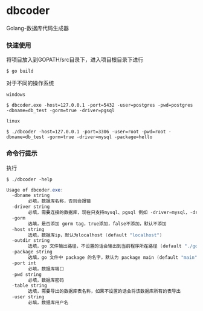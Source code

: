 # dbcoder
Golang-数据库代码生成器


### 快速使用

将项目放入到GOPATH/src目录下，进入项目根目录下进行

```shell
$ go build
```

对于不同的操作系统

`windows`

```shell
$ dbcoder.exe -host=127.0.0.1 -port=5432 -user=postgres -pwd=postgres  -dbname=db_test -gorm=true -driver=pgsql
```

`linux`

```shell
$ ./dbcoder -host=127.0.0.1 -port=3306 -user=root -pwd=root -dbname=db_test -gorm=true -driver=mysql -package=hello
```

### 命令行提示

执行

```shell
$ ./dbcoder -help
```



```powershell
Usage of dbcoder.exe:
  -dbname string
        必填，数据库名称，否则会报错
  -driver string
        必填，需要连接的数据库，现在只支持mysql、pgsql 例如 -driver=mysql，-driver=pgsql
  -gorm
        选填，是否添加 gorm tag，true添加，false不添加，默认不添加
  -host string
        选填，数据库ip，默认为localhost (default "localhost")
  -outdir string
        选填，go 文件输出路径，不设置的话会输出到当前程序所在路径 (default "./go_output")
  -package string
        选填，go 文件中 package 的名字，默认为 package main (default "main")
  -port int
        必填，数据库端口
  -pwd string
        必填，数据库密码
  -table string
        选填，需要导出的数据库表名称，如果不设置的话会将该数据库所有的表导出
  -user string
        必填，数据库用户名
```
